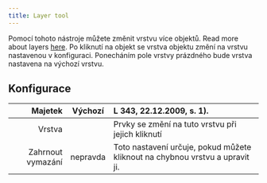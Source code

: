 ```yaml
---
title: Layer tool
---
```


Pomocí tohoto nástroje můžete změnit vrstvu více objektů. Read more about layers [here](../layers.md).
Po kliknutí na objekt se vrstva objektu změní na vrstvu nastavenou v konfiguraci. Ponecháním pole vrstvy prázdného bude vrstva nastavena na výchozí vrstvu.

## Konfigurace

|           Majetek |  Výchozí | L 343, 22.12.2009, s. 1).    |
| ----------------: | :------: | :------------------------------------------------------------------------------------------- |
|            Vrstva |          | Prvky se změní na tuto vrstvu při jejich kliknutí                                            |
| Zahrnout vymazání | nepravda | Toto nastavení určuje, pokud můžete kliknout na chybnou vrstvu a upravit ji. |
